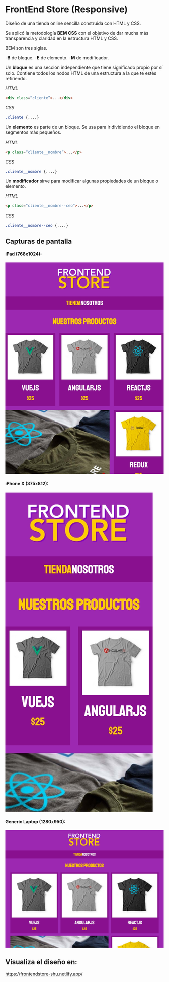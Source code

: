 # FrontEnd Store (Responsive)
Diseño de una tienda online sencilla construida con HTML y CSS.

Se aplicó la metodología **BEM CSS** con el objetivo de dar mucha más transparencia y claridad en la estructura HTML y CSS.

BEM son tres siglas.

-**B** de bloque.
-**E** de elemento.
-**M** de modificador.

Un **bloque** es una sección independiente que tiene significado propio por sí solo.
Contiene todos los nodos HTML de una estructura a la que te estés refiriendo. 

*HTML*
```html
<div class=“cliente”>...</div>
```
*CSS*
```css
.cliente {....}
```

Un **elemento** es parte de un bloque. Se usa para ir dividiendo el bloque en segmentos más pequeños.

*HTML*
```html
<p class=“cliente__nombre”>...</p>
```
*CSS*
```css
.cliente__nombre {....}
```

Un **modificador** sirve para modificar algunas propiedades de un bloque o elemento.

*HTML*
```html
<p class=“cliente__nombre--ceo”>...</p>
```
*CSS*
```css
.cliente__nombre--ceo {....}
```


## Capturas de pantalla

#### iPad (768x1024):
![iPad (768x1024)](img/rmipad.jpg)

#### iPhone X (375x812):
![iPhone X (375x812)](img/rmiphonex.jpg)

#### Generic Laptop (1280x950):
![Generic Laptop (1280x950)](img/rmgenericlaptop.jpg)

## Visualiza el diseño en:
https://frontendstore-shu.netlify.app/

